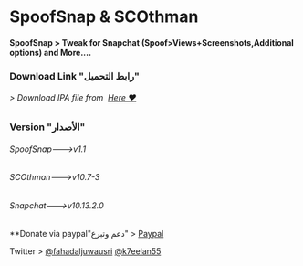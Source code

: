 # **SpoofSnap & SCOthman**
#### SpoofSnap > Tweak for Snapchat (Spoof>Views+Screenshots,Additional options)  and More....



### Download Link "رابط التحميل"
###### > Download IPA file from  [Here ❤️](https://pages.github.com/)


### Version "الأصدار"
###### SpoofSnap--->v1.1
###### SCOthman--->v10.7-3
###### Snapchat--->v10.13.2.0

**Donate via paypal"دعم وتبرع" > [Paypal](https://www.paypal.me/Spoofsnap)

Twitter > [@fahadaljuwausri](https://twitter.com/fahadaljuwausri) [@k7eelan55](https://twitter.com/K7eelan55)

